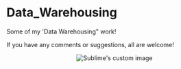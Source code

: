 # Data_Warehousing
Some of my 'Data Warehousing" work!  

If you have any comments or suggestions, all are welcome!


<p align="center">
  <img src="https://user-images.githubusercontent.com/108101323/210231514-ef93c3e7-4512-4654-9347-b481f5f459e3.png?raw=true" alt="Sublime's custom image"/>
</p>
